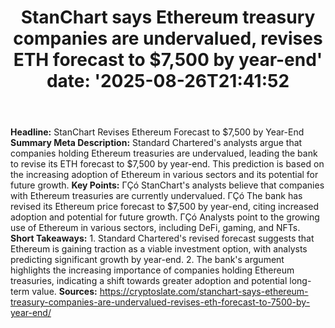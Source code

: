﻿---
title: "StanChart says Ethereum treasury companies are undervalued, revises ETH forecast to $7,500 by year-end'
date: '2025-08-26T21:41:52"
category: "Markets"
summary: ""
slug: "stanchart says ethereum treasury companies are undervalued r"
source_urls:
  - "https://cryptoslate.com/stanchart-says-ethereum-treasury-companies-are-undervalued-revises-eth-forecast-to-7500-by-year-end/"
seo:
  title: "StanChart says Ethereum treasury companies are undervalued, revises ETH forecast to $7,500 by year-end | Hash n Hedge'
  description: '"
  keywords: ["news", "markets", "brief"]
---
**Headline:** StanChart Revises Ethereum Forecast to $7,500 by Year-End  **Summary Meta Description:** Standard Chartered's analysts argue that companies holding Ethereum treasuries are undervalued, leading the bank to revise its ETH forecast to $7,500 by year-end. This prediction is based on the increasing adoption of Ethereum in various sectors and its potential for future growth.  **Key Points:**  ΓÇó StanChart's analysts believe that companies with Ethereum treasuries are currently undervalued. ΓÇó The bank has revised its Ethereum price forecast to $7,500 by year-end, citing increased adoption and potential for future growth. ΓÇó Analysts point to the growing use of Ethereum in various sectors, including DeFi, gaming, and NFTs.  **Short Takeaways:**  1. Standard Chartered's revised forecast suggests that Ethereum is gaining traction as a viable investment option, with analysts predicting significant growth by year-end. 2. The bank's argument highlights the increasing importance of companies holding Ethereum treasuries, indicating a shift towards greater adoption and potential long-term value.  **Sources:** https://cryptoslate.com/stanchart-says-ethereum-treasury-companies-are-undervalued-revises-eth-forecast-to-7500-by-year-end/ 
